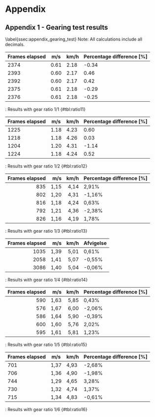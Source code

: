 # Appendix

## Appendix 1 - Gearing test results
\label{ssec:appendix_gearing_test}
Note: All calculations include all decimals.

| Frames elapsed | m/s  | km/h | Percentage difference [%] |
|----------------|------|------|---------------------------|
| 2374           | 0.61 | 2.18 |                     -0.34 |
| 2393           | 0.60 | 2.17 |                      0.46 |
| 2392           | 0.60 | 2.17 |                      0.42 |
| 2375           | 0.61 | 2.18 |                     -0.29 |
| 2376           | 0.61 | 2.18 |                     -0.25 |
: Results with gear ratio 1/1 {#tbl:ratio11}

| Frames elapsed | m/s  | km/h | Percentage difference [%] |
|----------------|------|------|---------------------------|
| 1225           | 1.18 | 4.23 |                      0.60 |
| 1218           | 1.18 | 4.26 |                      0.03 |
| 1204           | 1.20 | 4.31 |                     -1.14 |
| 1224           | 1.18 | 4.24 |                      0.52 |
: Results with gear ratio 1/2 {#tbl:ratio12}

|  Frames elapsed | m/s | km/h | Percentage difference [%] |
|  ------: | ------: | ------: | ------ |
|  835 | 1,15 | 4,14 | 2,91% |
|  802 | 1,20 | 4,31 | -1,16% |
|  816 | 1,18 | 4,24 | 0,63% |
|  792 | 1,21 | 4,36 | -2,38% |
|  826 | 1,16 | 4,19 | 1,78% |
: Results with gear ratio 1/3 {#tbl:ratio13}

|  Frames elapsed | m/s | km/h | Afvigelse |
|  ------: | ------: | ------: | ------ |
|  1035 | 1,39 | 5,01 | 0,61% |
|  2058 | 1,41 | 5,07 | -0,55% |
|  3086 | 1,40 | 5,04 | -0,06% |
: Results with gear ratio 1/4 {#tbl:ratio14}

|  Frames elapsed | m/s | km/h | Percentage difference [%] |
|  ------: | ------: | ------: | ------ |
|  590 | 1,63 | 5,85 | 0,43% |
|  576 | 1,67 | 6,00 | -2,06% |
|  586 | 1,64 | 5,90 | -0,39% |
|  600 | 1,60 | 5,76 | 2,02% |
|  595 | 1,61 | 5,81 | 1,23% |
: Results with gear ratio 1/5 {#tbl:ratio15}

|  Frames elapsed | m/s | km/h | Percentage difference [%] |
|  ------ | ------ | ------ | ------ |
|  701 | 1,37 | 4,93 | -2,68% |
|  706 | 1,36 | 4,90 | -1,98% |
|  744 | 1,29 | 4,65 | 3,28% |
|  730 | 1,32 | 4,74 | 1,37% |
|  715 | 1,34 | 4,83 | -0,61% |
: Results with gear ratio 1/6 {#tbl:ratio16}


